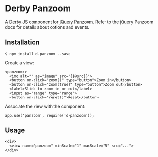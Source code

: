 Derby Panzoom
=============

A [Derby JS](http://derbyjs.com) component for [jQuery Panzoom](https://github.com/timmywil/jquery.panzoom).
Refer to the jQuery Panzoom docs for details about options and events.

Installation
------------

    $ npm install d-panzoom --save

Create a view:

    <panzoom:>
      <img alt="" as="image" src="{{@src}}">
      <button on-click="zoom()" type="button">Zoom in</button>
      <button on-click="zoom(true)" type="button">Zoom out</button>
      <label>Slide to zoom in or out</label>
      <input as="range" type="range">
      <button on-click="reset()">Reset</button>

Associate the view with the component:

    app.use('panzoom', require('d-panzoom'));

Usage
-----

    <div>
      <view name="panzoom" minScale="1" maxScale="5" src="...">
    </div>

